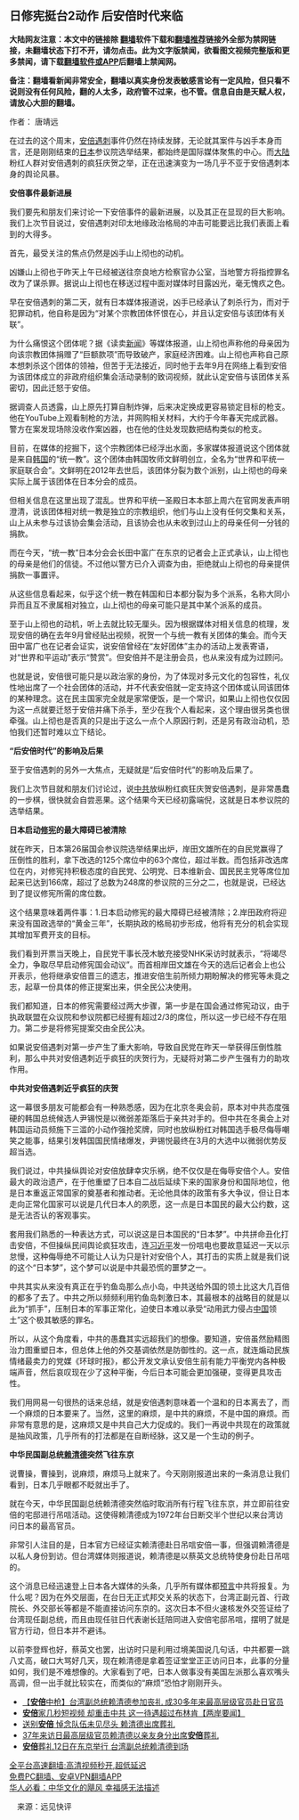  <!-- 面包屑导航 --> <h2>日修宪挺台2动作 后安倍时代来临</h2> <p class="notice"><b>大陆网友注意：本文中的链接除 <a href="https://github.com/bannedbook/fanqiang" >翻墙</a>软件下载和<a href="https://github.com/killgcd/justmysocks/blob/master/README.md">翻墙推荐</a>链接外全部为禁网链接，未翻墙状态下打不开，请勿点击。此为文字版禁闻，欲看图文视频完整版和更多禁闻，请下载<a href="https://github.com/bannedbook/fanqiang">翻墙软件或APP</a>后翻墙上禁闻网。</p><p>备注：翻墙看新闻非常安全，翻墙以真实身份发表敏感言论有一定风险，但只看不说则没有任何风险，翻的人太多，政府管不过来，也不管。信息自由是天赋人权，请放心大胆的翻墙。</b></p>  <div class="entry"> <p>作者： 唐靖远</p> <p>在过去的这个周末，<a href="https://www.bannedbook.org/bnews/tag/%e5%ae%89%e5%80%8d/" class="st_tag internal_tag" rel="tag" title="标签 安倍 下的日志">安倍</a><a href="https://www.bannedbook.org/bnews/tag/%E9%81%87%E5%88%BA/" class="st_tag internal_tag" rel="tag" title="标签 遇刺 下的日志">遇刺</a>事件仍然在持续发酵，无论就其案件与凶手本身而言，还是刚刚结束的<a href="https://www.bannedbook.org/bnews/tag/%e6%97%a5%e6%9c%ac/" class="st_tag internal_tag" rel="tag" title="标签 日本 下的日志">日本</a>参议院选举结果，都始终是国际媒体聚焦的中心。而<span class='wp_keywordlink_affiliate'><a href="https://www.bannedbook.org/" title="大陆" target="_blank">大陆</a></span>粉红人群对安倍遇刺的疯狂庆贺之举，正在迅速演变为一场几乎不亚于安倍遇刺本身的舆论风暴。</p> <p><strong>安倍事件最新进展</strong></p> <p>我们要先和朋友们来讨论一下安倍事件的最新进展，以及其正在显现的巨大影响。我们上次节目说过，安倍遇刺对印太地缘政治格局的冲击可能要远比我们表面上看到的大得多。</p> <p>首先，最受关注的焦点仍然是凶手山上彻也的动机。</p> <p>凶嫌山上彻也于昨天上午已经被送往奈良地方检察官办公室，当地警方将指控罪名改为了谋杀罪。据说山上彻也在移送过程中面对媒体时目露凶光，毫无愧疚之色。</p> <p>早在安倍遇刺的第二天，就有日本媒体报道说，凶手已经承认了刺杀行为，而对于犯罪动机，他自称是因为“对某个宗教团体怀恨在心，并且认定安倍与该团体有关联”。</p> <p>为什么痛恨这个团体呢？据《读卖<span class='wp_keywordlink_affiliate'><a href="https://www.bannedbook.org/" title="新闻">新闻</a></span>》等媒体报道，山上彻也声称他的母亲因为向该宗教团体捐赠了“巨额款项”而导致破产，家庭经济困难。山上彻也声称自己原本想刺杀这个团体的领袖，但苦于无法接近，同时他于去年9月在网络上看到安倍为该团体成立的非政府组织集会活动录制的致词视频，就此认定安倍与该团体关系密切，因此迁怒于安倍。</p> <p>据调查人员透露，山上原先打算自制炸弹，后来决定换成更容易锁定目标的枪支。他在YouTube上观看制枪的方法，并网购相关材料，大约于今年春天完成武器。警方在案发现场除没收作案凶器，也在他的住处发现数把结构类似的枪支。</p>  <p>目前，在媒体的挖掘下，这个宗教团体已经浮出水面，多家媒体报道说这个团体就是来自<a href="https://www.bannedbook.org/bnews/tag/%e9%9f%a9%e5%9b%bd/" class="st_tag internal_tag" rel="tag" title="标签 韩国 下的日志">韩国</a>的“统一教”。这个团体由韩国牧师文鲜明创立，全名为“世界和平统一家庭联合会”。文鲜明在2012年去世后，该团体分裂为数个派别，山上彻也的母亲实际上属于该团体在日本分会的成员。</p> <p>但相关信息在这里出现了混乱。世界和平统一圣殿日本本部上周六在官网发表声明澄清，说该团体相对统一教是独立的宗教组织，他们与山上没有任何交集和关系，山上从未参与过该协会集会活动，且该协会也从未收到过山上的母亲任何一分钱的捐款。</p> <p>而在今天，“统一教”日本分会会长田中富广在东京的记者会上正式承认，山上彻也的母亲是他们的信徒。不过他以警方已介入调查为由，拒绝就山上彻也的母亲提供捐款一事置评。</p> <p>从这些信息看起来，似乎这个统一教在韩国和日本都分裂为多个派系，名称大同小异而且互不隶属相对独立，山上彻也的母亲可能只是其中某个派系的成员。</p> <p>至于山上彻也的动机，听上去就比较无厘头。因为根据媒体对相关信息的梳理，发现安倍的确在去年9月曾经贴出视频，祝贺一个与统一教有关团体的集会。而今天田中富广也在记者会证实，说安倍曾经在“友好团体”主办的活动上发表寄语，对“世界和平运动”表示“赞赏”。但安倍并不是注册会员，也从来没有成为过顾问。</p> <p>也就是说，安倍很可能只是以政治家的身份，为了体现对多元文化的包容性，礼仪性地出席了一个社会团体的活动，并不代表安倍就一定支持这个团体或认同该团体的某种理念。这在民主国家完全就是家常便饭，是一个常识，如果山上彻也仅仅因为这一点就要迁怒于安倍并痛下杀手，至少在我个人看起来，这个理由很另类也很牵强。山上彻也是否真的只是出于这么一点个人原因行刺，还是另有政治动机，恐怕我们还暂时难以立下结论。</p> <p><strong>“后安倍时代”的影响及后果</strong></p> <p>至于安倍遇刺的另外一大焦点，无疑就是“后安倍时代”的影响及后果了。</p> <p>我们上次节目就和朋友们讨论过，说<a href="https://www.bannedbook.org/bnews/tag/%e4%b8%ad%e5%85%b1/" class="st_tag internal_tag" rel="tag" title="标签 中共 下的日志">中共</a>放纵粉红疯狂庆贺安倍遇刺，是非常愚蠢的一步棋，很快就会自尝恶果。这个结果今天已经初露端倪，这就是日本参议院的选举结果。</p>  <p><strong>日本启动<a href="https://www.bannedbook.org/bnews/tag/%E4%BF%AE%E5%AE%AA/" class="st_tag internal_tag" rel="tag" title="标签 修宪 下的日志">修宪</a>的最大障碍已被清除</strong></p> <p>就在昨天，日本第26届国会参议院选举结果出炉，岸田文雄所在的自民党赢得了压倒性的胜利，拿下改选的125个席位中的63个席位，超过半数。而包括非改选席位在内，对修宪持积极态度的自民党、公明党、日本维新会、国民民主党等席位加起来已达到166席，超过了总数为248席的参议院的三分之二，也就是说，已经达到了提议修宪所需的席位数。</p> <p>这个结果意味着两件事：1.日本启动修宪的最大障碍已经被清除；2.岸田政府将迎来没有国政选举的“黄金三年”，长期执政的格局初步形成，他将有充分的机会实现其增加军费开支的目标。</p> <p>我们看到开票当天晚上，自民党干事长茂木敏充接受NHK采访时就表示，“将竭尽全力，争取尽早启动修宪国会动议”。而首相岸田文雄在今天的选后记者会上也公开表示，他将继承安倍晋三的遗志，推进安倍生前所倾力期盼解决的修宪等未竟之志，起草一份具体的修正提案出来，供全民公决使用。</p> <p>我们都知道，日本的修宪需要经过两大步骤，第一步是在国会通过修宪动议，由于执政联盟在众议院和参议院都已经握有超过2/3的席位，所以这一步已经不存在阻力。第二步是将修宪提案交由全民公决。</p> <p>如果说安倍遇刺对第一步产生了重大影响，导致自民党在昨天一举获得压倒性胜利，那么中共对安倍遇刺近乎疯狂的庆贺行为，无疑将对第二步产生强有力的助攻作用。</p> <p><strong>中共对安倍遇刺近乎疯狂的庆贺</strong></p> <p>这一幕很多朋友可能都会有一种熟悉感，因为在北京冬奥会前，原本对中共态度强硬的韩国总统候选人尹锡悦是以微弱差距落后于亲共对手的。但中共在冬奥会上对韩国运动员频施下三滥的小动作强抢奖牌，同时也放纵粉红对韩国选手极尽侮辱嘲笑之能事，结果引发韩国国民情绪爆发，尹锡悦最终在3月的大选中以微弱优势反超当选。</p> <p>我们说过，中共操纵舆论对安倍放肆幸灾乐祸，绝不仅仅是在侮辱安倍个人。安倍最大的政治遗产，在于他重塑了日本自二战后延续下来的国家身份和国际地位，他是日本重返正常国家的奠基者和推动者。无论他具体的政策有多大争议，但让日本走向正常化国家可以说是几代日本人的夙愿，这一点是日本国民的最大公约数，这是无法否认的客观事实。</p>  <p>套用我们熟悉的一种表达方式，可以说这是日本国民的“日本梦”。中共拼命丑化打击安倍，不但操纵民间舆论疯狂攻击，连<a href="https://www.bannedbook.org/bnews/tag/%e4%b9%a0%e8%bf%91%e5%b9%b3/" class="st_tag internal_tag" rel="tag" title="标签 习近平 下的日志">习近平</a>发一份唁电也要故意延迟一天以示怠慢，这种侮辱绝不可能让人认为只是针对安倍个人，其打击的实质上就是我们说的这个“日本梦”，这个梦可以说是中共最恐慌的噩梦之一。</p> <p>中共其实从来没有真正在乎钓鱼岛那么点小岛，中共送给外国的领土比这大几百倍的都多了去了。中共之所以频频利用钓鱼岛刺激日本，其最根本的战略目的就是以此为“抓手”，压制日本的军事正常化，迫使日本难以承受“动用武力侵占<span class='wp_keywordlink_affiliate'><a href="https://www.bannedbook.org/" title="中国" target="_blank">中国</a></span>领土”这个极其敏感的罪名。</p> <p>所以，从这个角度看，中共的愚蠢其实远超我们的想像。要知道，安倍虽然励精图治力图重塑日本，但总体上他的外交基调依然是防御性的。这一点，就连煽动民族情绪最卖力的党媒《环球时报》，都公开发文承认安倍生前有能力平衡党内各种极端声音，然后哀叹现在少了这种平衡，今后日本可能会更加强硬，变得更具攻击性。</p> <p>我们用网易一句很热的话来总结，就是安倍遇刺意味着一个温和的日本离去了，而一个麻烦的日本要来了。当然，这里的麻烦，是中共的麻烦，不是中国的麻烦。而非常有意思的是，这麻烦又是中共自己大力促成的。我们一再说中共现在的政策就是抽风政策，几乎所有的打法都是在自断经脉，这又是一个生动的例子。</p> <p><strong>中华民国副总统<a href="https://www.bannedbook.org/bnews/tag/%e8%b5%96%e6%b8%85%e5%be%b7/" class="st_tag internal_tag" rel="tag" title="标签 赖清德 下的日志">赖清德</a>突然飞往东京</strong></p> <p>说曹操，曹操到，说麻烦，麻烦马上就来了。今天刚刚报道出来的一条消息让我们看到，日本几乎眼都不眨就出手了。</p> <p>就在今天，中华民国副总统赖清德突然临时取消所有行程飞往东京，并立即前往安倍的宅邸进行吊唁活动。这使得赖清德成为1972年台日断交半个世纪以来台湾访问日本的最高官员。</p> <p>非常引人注目的是，日本官方已经证实赖清德赴日吊唁安倍一事，但强调赖清德是以私人身份到访。但台湾媒体则报道说，赖清德是以蔡英文总统特使身份赴日吊唁的。</p> <p>这个消息已经迅速登上日本各大媒体的头条，几乎所有媒体都<span class='wp_keywordlink'><a href="https://www.bannedbook.org/forum5/" title="预言玄学禁书下载" rel="nofollow">预言</a></span>中共将报复。为什么呢？因为在外交层面，在台日无正式邦交关系的状态下，台湾正副元首、行政院长、外交部长等都是不能直接访问东京的。这次日本不但火速核发外交签证给了台湾现任副总统，而且由现任驻日代表谢长廷陪同进入安倍宅邸吊唁，摆明了就是官方行动，但日本并不避讳。</p>  <p>以前李登辉也好，蔡英文也罢，出访时只是利用过境美国说几句话，中共都要一跳八丈高，破口大骂好几天，现在赖清德是拿着签证堂堂正正访问日本，此事的分量如何，我们是不难想像的。大家看到了吧，日本人做事没有美国左派那么喜欢嘴头高调，但一出手就比较实在，而类似的“麻烦”恐怕才刚刚开头。</p> <div id="taboola-mid-1"></div>  <ul class='op-related-articles' title='相关阅读'> <li><a href='https://www.bannedbook.org/bnews/headline/20220712/1757330.html' target='_blank'>【<b>安倍</b>中枪】台湾副总统赖清德参加丧礼 成30多年来最高层级官员赴日官员</a></li> <li><a href='https://www.bannedbook.org/bnews/bannedvideo/20220712/1757325.html' target='_blank'><b>安倍</b>家几秒短视频 却重击中共 这一待遇超过布林肯【两岸要闻】</a></li> <li><a href='https://www.bannedbook.org/bnews/bannedvideo/20220712/1757308.html' target='_blank'>送别<b>安倍</b> 悼念队伍未见尽头 赖清德出席葬礼</a></li> <li><a href='https://www.bannedbook.org/bnews/headline/20220712/1757298.html' target='_blank'>37年来访日最高层级官员赖清德以亲友身分出席<b>安倍</b>葬礼</a></li> <li><a href='https://www.bannedbook.org/bnews/headline/20220712/1757296.html' target='_blank'><b>安倍</b>葬礼12日在东京举行 台湾副总统赖清德到场</a></li> </ul> <p class="texttj"> <a href="https://github.com/bannedbook/fanqiang/wiki/V2ray%E6%9C%BA%E5%9C%BA" target="_blank">全平台高速翻墙:高清视频秒开,超低延迟</a><br/> <a href="https://github.com/bannedbook/fanqiang/wiki/%E7%A6%81%E9%97%BB%E7%BD%91%E5%AE%89%E5%8D%93%E7%BF%BB%E5%A2%99%E6%96%B0%E9%97%BBAPP" target="_blank">免费PC翻墙、安卓VPN翻墙APP</a><br/> <a href="https://www.bannedbook.org/bnews/comments/20220220/1694796.html" target="_blank">华人必看：中华文化的飓风 幸福感无法描述</a> </p><p class="src-info">　来源：远见快评 </p><a name='sharetosocial'></a>  <div style="margin-bottom:5px;padding-bottom:5px;clear:both"> <div id="archive-pix-1" class="banner-ads"> <!-- AuctionX Display platform tag START --> <div id="27602x728x90x621x_ADSLOT1" clicktrack="%%CLICK_URL_ESC%%"></div>  <!-- AuctionX Display platform tag END --> </div> <div id="archive-pix-2" class="banner-ads"> <!-- AuctionX Display platform tag START --> <div id="27556x300x250x621x_ADSLOT1" clicktrack="%%CLICK_URL_ESC%%" style="margin:0 auto;text-align:center"></div>  <!-- AuctionX Display platform tag END --> </div> </div>  <div id="archive-pix-1" class="banner-ads"> <!-- AuctionX Display platform tag START --> <div id="27603x728x90x621x_ADSLOT1" clicktrack="%%CLICK_URL_ESC%%"></div>  <!-- AuctionX Display platform tag END --> </div> </div><!--END ENTRY--> 